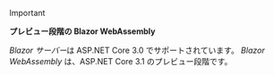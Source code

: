 > [!IMPORTANT]
> **プレビュー段階の Blazor WebAssembly**
>
> *Blazor サーバー*は ASP.NET Core 3.0 でサポートされています。 *Blazor WebAssembly* は、ASP.NET Core 3.1 のプレビュー段階です。
